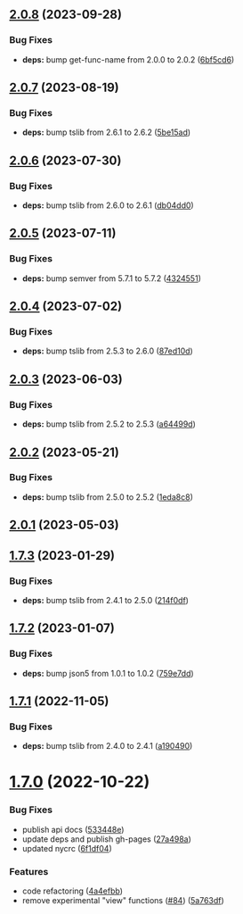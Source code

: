 ## [2.0.8](https://github.com/forcedotcom/ts-types/compare/2.0.7...2.0.8) (2023-09-28)

### Bug Fixes

- **deps:** bump get-func-name from 2.0.0 to 2.0.2 ([6bf5cd6](https://github.com/forcedotcom/ts-types/commit/6bf5cd68532ce3eb43a9b02ebe242a4917860558))

## [2.0.7](https://github.com/forcedotcom/ts-types/compare/2.0.6...2.0.7) (2023-08-19)

### Bug Fixes

- **deps:** bump tslib from 2.6.1 to 2.6.2 ([5be15ad](https://github.com/forcedotcom/ts-types/commit/5be15ad976b963ac997140892b30fa4e223d1646))

## [2.0.6](https://github.com/forcedotcom/ts-types/compare/2.0.5...2.0.6) (2023-07-30)

### Bug Fixes

- **deps:** bump tslib from 2.6.0 to 2.6.1 ([db04dd0](https://github.com/forcedotcom/ts-types/commit/db04dd0d58c364bc2a9f57d59868a756246051c4))

## [2.0.5](https://github.com/forcedotcom/ts-types/compare/2.0.4...2.0.5) (2023-07-11)

### Bug Fixes

- **deps:** bump semver from 5.7.1 to 5.7.2 ([4324551](https://github.com/forcedotcom/ts-types/commit/43245514cb788a4985f99b3c6782382559443d66))

## [2.0.4](https://github.com/forcedotcom/ts-types/compare/2.0.3...2.0.4) (2023-07-02)

### Bug Fixes

- **deps:** bump tslib from 2.5.3 to 2.6.0 ([87ed10d](https://github.com/forcedotcom/ts-types/commit/87ed10d09458a472900f7e700b950071648e72d8))

## [2.0.3](https://github.com/forcedotcom/ts-types/compare/2.0.2...2.0.3) (2023-06-03)

### Bug Fixes

- **deps:** bump tslib from 2.5.2 to 2.5.3 ([a64499d](https://github.com/forcedotcom/ts-types/commit/a64499d1085b412357e9ce0d8576eb3dd0a4c0b1))

## [2.0.2](https://github.com/forcedotcom/ts-types/compare/2.0.1...2.0.2) (2023-05-21)

### Bug Fixes

- **deps:** bump tslib from 2.5.0 to 2.5.2 ([1eda8c8](https://github.com/forcedotcom/ts-types/commit/1eda8c88fc2767f4108b0e7c1d7721680fb75764))

## [2.0.1](https://github.com/forcedotcom/ts-types/compare/1.7.3...2.0.1) (2023-05-03)

## [1.7.3](https://github.com/forcedotcom/ts-types/compare/1.7.2...1.7.3) (2023-01-29)

### Bug Fixes

- **deps:** bump tslib from 2.4.1 to 2.5.0 ([214f0df](https://github.com/forcedotcom/ts-types/commit/214f0df4d37246525deb2de14f8a23e32377a1c0))

## [1.7.2](https://github.com/forcedotcom/ts-types/compare/1.7.1...1.7.2) (2023-01-07)

### Bug Fixes

- **deps:** bump json5 from 1.0.1 to 1.0.2 ([759e7dd](https://github.com/forcedotcom/ts-types/commit/759e7dd653db241a349b8c94b7576448b6195530))

## [1.7.1](https://github.com/forcedotcom/ts-types/compare/1.7.0...1.7.1) (2022-11-05)

### Bug Fixes

- **deps:** bump tslib from 2.4.0 to 2.4.1 ([a190490](https://github.com/forcedotcom/ts-types/commit/a190490de96f0aebe8ec6b8bdcce7be28de21529))

# [1.7.0](https://github.com/forcedotcom/ts-types/compare/4a4efbb62ea58bb4396839449182be4217dbcbf2...1.7.0) (2022-10-22)

### Bug Fixes

- publish api docs ([533448e](https://github.com/forcedotcom/ts-types/commit/533448e70c5416a974340e7449077a0f3288358d))
- update deps and publish gh-pages ([27a498a](https://github.com/forcedotcom/ts-types/commit/27a498a306fc68d6db0f9b9d1cf28d3ae1ea7534))
- updated nycrc ([6f1df04](https://github.com/forcedotcom/ts-types/commit/6f1df04ffcc8c8bcdc4cf9d890d911ba938386d3))

### Features

- code refactoring ([4a4efbb](https://github.com/forcedotcom/ts-types/commit/4a4efbb62ea58bb4396839449182be4217dbcbf2))
- remove experimental "view" functions ([#84](https://github.com/forcedotcom/ts-types/issues/84)) ([5a763df](https://github.com/forcedotcom/ts-types/commit/5a763df98e0de118e664eb91e32771a0d6dc5952))
